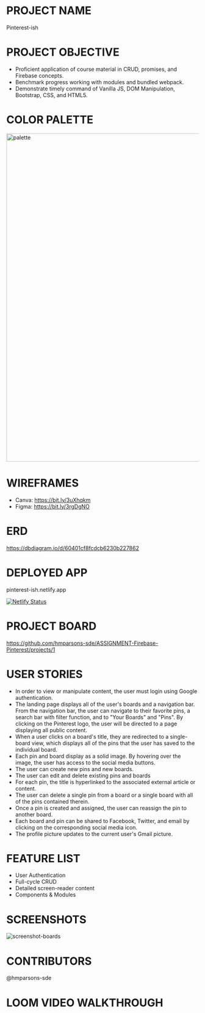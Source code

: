 # PROJECT NAME
Pinterest-ish

# PROJECT OBJECTIVE
- Proficient application of course material in CRUD, promises, and Firebase concepts.
- Benchmark progress working with modules and bundled webpack.
- Demonstrate timely command of Vanilla JS, DOM Manipulation, Bootstrap, CSS, and HTML5.

# COLOR PALETTE

<img width="860" alt="palette" src="https://user-images.githubusercontent.com/67122062/110022304-5df17580-7cf1-11eb-88bc-1633cf025d43.png">

# WIREFRAMES
- Canva: https://bit.ly/3uXhqkm
- Figma: https://bit.ly/3rgDgNO

# ERD
https://dbdiagram.io/d/60401cf8fcdcb6230b227862

# DEPLOYED APP
pinterest-ish.netlify.app

[![Netlify Status](https://api.netlify.com/api/v1/badges/2e1de122-1698-4eb3-be2d-df5f703a75a4/deploy-status)](https://app.netlify.com/sites/pinterest-ish/deploys)

# PROJECT BOARD
https://github.com/hmparsons-sde/ASSIGNMENT-Firebase-Pinterest/projects/1

# USER STORIES
- In order to view or manipulate content, the user must login using Google authentication. 
- The landing page displays all of the user's boards and a navigation bar. From the navigation bar, the user can navigate to their favorite pins, a search bar with filter function, and to "Your Boards" and "Pins". By clicking on the Pinterest logo, the user will be directed to a page displaying all public content.
- When a user clicks on a board's title, they are redirected to a single-board view, which displays all of the pins that the user has saved to the individual board.
- Each pin and board display as a solid image. By hovering over the image, the user has access to the social media buttons.
- The user can create new pins and new boards.
- The user can edit and delete existing pins and boards
- For each pin, the title is hyperlinked to the associated external article or content.
- The user can delete a single pin from a board or a single board with all of the pins contained therein.
- Once a pin is created and assigned, the user can reassign the pin to another board.
- Each board and pin can be shared to Facebook, Twitter, and email by clicking on the corresponding social media icon.
- The profile picture updates to the current user's Gmail picture.

# FEATURE LIST
- User Authentication
- Full-cycle CRUD
- Detailed screen-reader content
- Components & Modules

# SCREENSHOTS

![screenshot-boards](https://user-images.githubusercontent.com/67122062/110984617-02e30280-8331-11eb-99c6-50f312c737a6.png)

# CONTRIBUTORS
@hmparsons-sde

# LOOM VIDEO WALKTHROUGH
